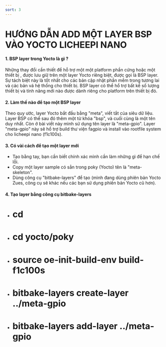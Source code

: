 ```yaml
---
sort: 3
---
```


# HƯỚNG DẪN ADD MỘT LAYER BSP VÀO YOCTO LICHEEPI NANO


#### 1. BSP layer trong Yocto là gì ?

Những thay đổi cần thiết để hỗ trợ một một platform phần cứng hoặc một thiết bị , được lưu giữ trên một
layer Yocto riêng biệt, được gọi là BSP layer. Sự tách biệt này là tốt nhất cho các bản 
cập nhật phần mềm trong tương lai và các bản vá hệ thống cho thiết bị. BSP layer có thể hổ trợ bất kể số 
lượng thiết bị và tính năng mới nào được dành riêng cho platform trên thiết bị đó.

#### 2. Làm thế nào để tạo một BSP layer

Theo quy ước, layer Yocto bắt đầu bằng "meta", viết tắt của siêu dữ liệu. Layer BSP có thể
sau đó thêm một từ khóa "bsp", và cuối cùng là một tên duy nhất. Còn ở bài viết này mình sử dụng tên layer
là "meta-gpio". Layer "meta-gpio" này sẽ hổ trợ build thư viện fagpio và install vào rootfile system cho
licheepi nano (f1c100s).

#### 3. Có vài cách để tạo một layer mới
- Tạo bằng tay, bạn cần biết chính xác mình cần làm những gì để hạn chế lỗi.
- Copy một layer sample có sẳn trong poky (Yocto) tên là "meta-skeleton".
- Dùng công cụ "bitbake-layers" để tạo (mình đang dùng phiên bản Yocto Zues, công cụ sẽ khác nếu các bạn
sử dụng phiên bản Yocto cũ hơn).

#### 4. Tạo layer bằng công cụ bitbake-layers
- # cd
- # cd yocto/poky
- # source oe-init-build-env build-f1c100s
- # bitbake-layers create-layer ../meta-gpio
- # bitbake-layers add-layer ../meta-gpio




